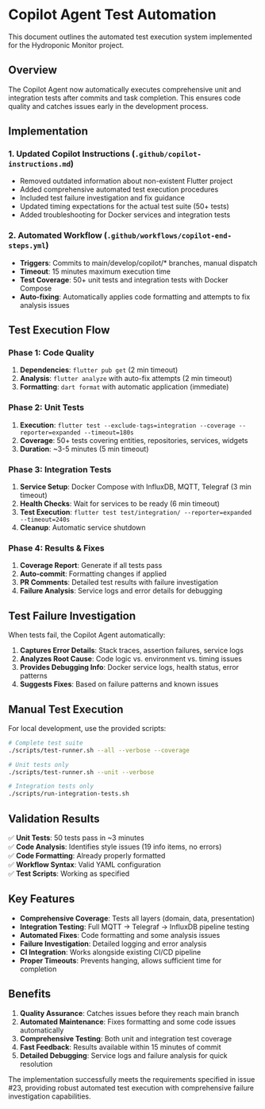 # Copilot Agent Test Automation

This document outlines the automated test execution system implemented for the Hydroponic Monitor project.

## Overview

The Copilot Agent now automatically executes comprehensive unit and integration tests after commits and task completion. This ensures code quality and catches issues early in the development process.

## Implementation

### 1. Updated Copilot Instructions (`.github/copilot-instructions.md`)
- Removed outdated information about non-existent Flutter project
- Added comprehensive automated test execution procedures
- Included test failure investigation and fix guidance
- Updated timing expectations for the actual test suite (50+ tests)
- Added troubleshooting for Docker services and integration tests

### 2. Automated Workflow (`.github/workflows/copilot-end-steps.yml`)
- **Triggers**: Commits to main/develop/copilot/* branches, manual dispatch
- **Timeout**: 15 minutes maximum execution time
- **Test Coverage**: 50+ unit tests and integration tests with Docker Compose
- **Auto-fixing**: Automatically applies code formatting and attempts to fix analysis issues

## Test Execution Flow

### Phase 1: Code Quality
1. **Dependencies**: `flutter pub get` (2 min timeout)
2. **Analysis**: `flutter analyze` with auto-fix attempts (2 min timeout)
3. **Formatting**: `dart format` with automatic application (immediate)

### Phase 2: Unit Tests
1. **Execution**: `flutter test --exclude-tags=integration --coverage --reporter=expanded --timeout=180s`
2. **Coverage**: 50+ tests covering entities, repositories, services, widgets
3. **Duration**: ~3-5 minutes (5 min timeout)

### Phase 3: Integration Tests  
1. **Service Setup**: Docker Compose with InfluxDB, MQTT, Telegraf (3 min timeout)
2. **Health Checks**: Wait for services to be ready (6 min timeout)
3. **Test Execution**: `flutter test test/integration/ --reporter=expanded --timeout=240s`
4. **Cleanup**: Automatic service shutdown

### Phase 4: Results & Fixes
1. **Coverage Report**: Generate if all tests pass
2. **Auto-commit**: Formatting changes if applied
3. **PR Comments**: Detailed test results with failure investigation
4. **Failure Analysis**: Service logs and error details for debugging

## Test Failure Investigation

When tests fail, the Copilot Agent automatically:

1. **Captures Error Details**: Stack traces, assertion failures, service logs
2. **Analyzes Root Cause**: Code logic vs. environment vs. timing issues
3. **Provides Debugging Info**: Docker service logs, health status, error patterns
4. **Suggests Fixes**: Based on failure patterns and known issues

## Manual Test Execution

For local development, use the provided scripts:

```bash
# Complete test suite
./scripts/test-runner.sh --all --verbose --coverage

# Unit tests only  
./scripts/test-runner.sh --unit --verbose

# Integration tests only
./scripts/run-integration-tests.sh
```

## Validation Results

✅ **Unit Tests**: 50 tests pass in ~3 minutes  
✅ **Code Analysis**: Identifies style issues (19 info items, no errors)  
✅ **Code Formatting**: Already properly formatted  
✅ **Workflow Syntax**: Valid YAML configuration  
✅ **Test Scripts**: Working as specified  

## Key Features

- **Comprehensive Coverage**: Tests all layers (domain, data, presentation)
- **Integration Testing**: Full MQTT → Telegraf → InfluxDB pipeline testing
- **Automated Fixes**: Code formatting and some analysis issues
- **Failure Investigation**: Detailed logging and error analysis
- **CI Integration**: Works alongside existing CI/CD pipeline
- **Proper Timeouts**: Prevents hanging, allows sufficient time for completion

## Benefits

1. **Quality Assurance**: Catches issues before they reach main branch
2. **Automated Maintenance**: Fixes formatting and some code issues automatically  
3. **Comprehensive Testing**: Both unit and integration test coverage
4. **Fast Feedback**: Results available within 15 minutes of commit
5. **Detailed Debugging**: Service logs and failure analysis for quick resolution

The implementation successfully meets the requirements specified in issue #23, providing robust automated test execution with comprehensive failure investigation capabilities.